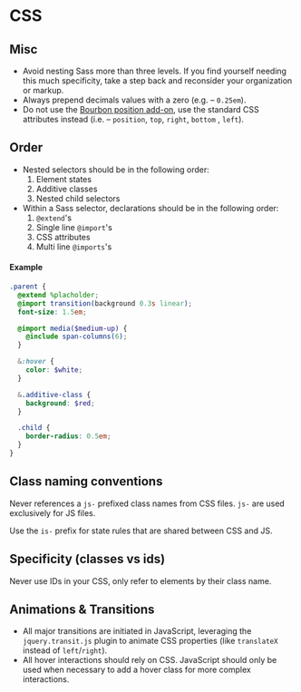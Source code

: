 # CSS

## Misc
- Avoid nesting Sass more than three levels. If you find yourself needing this
  much specificity, take a step back and reconsider your organization or markup.
- Always prepend decimals values with a zero (e.g. – `0.25em`).
- Do not use the [Bourbon position add-on](http://bourbon.io/docs/#position),
  use the standard CSS attributes instead (i.e. – `position`, `top`, `right`,
`bottom` , `left`).

## Order
- Nested selectors should be in the following order:
  1. Element states
  2. Additive classes
  3. Nested child selectors
- Within a Sass selector, declarations should be in the following order:
  1. `@extend`'s
  2. Single line `@import`'s
  3. CSS attributes
  4. Multi line `@imports`'s


#### Example
```scss
.parent {
  @extend %placholder;
  @import transition(background 0.3s linear);
  font-size: 1.5em;

  @import media($medium-up) {
    @include span-columns(6);
  }

  &:hover {
    color: $white;
  }

  &.additive-class {
    background: $red;
  }

  .child {
    border-radius: 0.5em;
  }
}
```

## Class naming conventions
Never references a `js-` prefixed class names from CSS files. `js-` are used
exclusively for JS files.

Use the `is-` prefix for state rules that are shared between CSS and JS.

## Specificity (classes vs ids)
Never use IDs in your CSS, only refer to elements by their class name.

## Animations & Transitions
- All major transitions are initiated in JavaScript, leveraging the
  `jquery.transit.js` plugin to animate CSS properties (like `translateX`
instead of `left`/`right`).
- All hover interactions should rely on CSS. JavaScript should only be used when
  necessary to add a hover class for more complex interactions.

